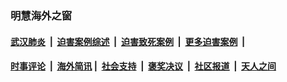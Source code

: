 
### 明慧海外之窗

####  [武汉肺炎](indexes/365.md?t=01012300) &nbsp;|&nbsp;  [迫害案例综述](indexes/328.md?t=01012300) &nbsp;|&nbsp; [迫害致死案例](indexes/277.md?t=01012300)  &nbsp;|&nbsp; [更多迫害案例](indexes/81.md?t=01012300)  &nbsp;|&nbsp; 
####  [时事评论](indexes/251.md?t=01012300) &nbsp;|&nbsp; [海外简讯](indexes/245.md?t=01012300)&nbsp;|&nbsp;  [社会支持](indexes/140.md?t=01012300) &nbsp;|&nbsp; [褒奖决议](indexes/282.md?t=01012300) &nbsp;|&nbsp; [社区报道](indexes/91.md?t=01012300)  &nbsp;|&nbsp; [天人之间](indexes/78.md?t=01012300) 

